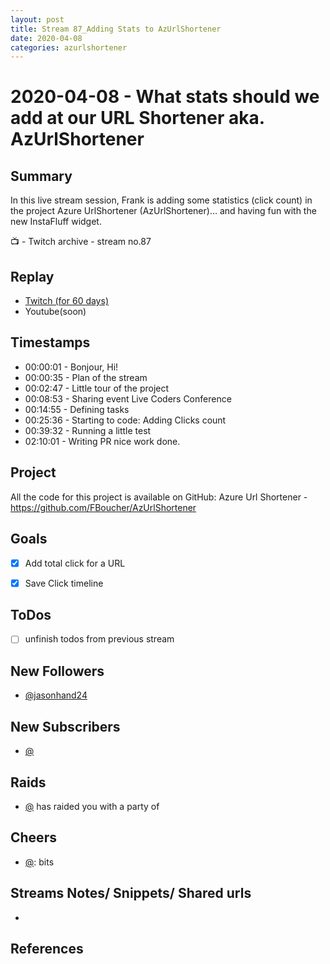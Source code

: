 ```yaml
---
layout: post
title: Stream 87_Adding Stats to AzUrlShortener
date: 2020-04-08
categories: azurlshortener
---
```



# 2020-04-08 - What stats should we add at our URL Shortener aka. AzUrlShortener

## Summary

In this live stream session, Frank is adding some statistics (click count) in the project Azure UrlShortener (AzUrlShortener)... and having fun with the new InstaFluff widget.

📺 - Twitch archive - stream no.87

## Replay


- [Twitch (for 60 days)](https://www.twitch.tv/videos/)
- Youtube(soon)


## Timestamps


- 00:00:01 - Bonjour, Hi!
- 00:00:35 - Plan of the stream
- 00:02:47 - Little tour of the project
- 00:08:53 - Sharing event Live Coders Conference
- 00:14:55 - Defining tasks
- 00:25:36 - Starting to code: Adding Clicks count
- 00:39:32 - Running a little test
- 02:10:01 - Writing PR nice work done.


Project
-------

All the code for this project is available on GitHub: Azure Url Shortener - https://github.com/FBoucher/AzUrlShortener



Goals
-----

- [X] Add total click for a URL
- [X] Save Click timeline



ToDos
-----
- [ ] unfinish todos from previous stream


New Followers
-------------

- [@jasonhand24](https://www.twitch.tv/jasonhand24)


New Subscribers
---------------

- [@](https://www.twitch.tv/)


Raids
------

- [@](https://www.twitch.tv/) has raided you with a party of 



Cheers
------

- [@](https://www.twitch.tv/):  bits



Streams Notes/ Snippets/ Shared urls
-----------------------------------

- 


References
----------

